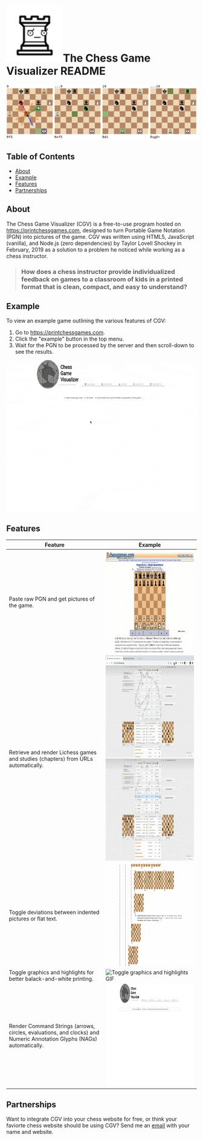 # <img height="150px" src="https://raw.githubusercontent.com/Xen0phobe/Chess-Game-Visualizer/master/readme-resources/disappointmentRook.svg?sanitize=true" width="150px"></img>The Chess Game Visualizer README
![Boards screenshot](https://github.com/Xen0phobe/Chess-Game-Visualizer/blob/master/readme-resources/Boards_Screenshot.png?raw=true)

## Table of Contents
* <a href src="https://github.com/Xen0phobe/Chess-Game-Visualizer/blob/master/README.md#about">About</a>
* <a href src="https://github.com/Xen0phobe/Chess-Game-Visualizer/blob/master/README.md#example">Example</a>
* <a href src="https://github.com/Xen0phobe/Chess-Game-Visualizer/blob/master/README.md#features">Features</a>
* <a href src="https://github.com/Xen0phobe/Chess-Game-Visualizer/blob/master/README.md#partnerships">Partnerships</a>

## About
The Chess Game Visualizer (CGV) is a free-to-use program hosted on https://printchessgames.com, designed to turn Portable Game Notation (PGN) into pictures of the game. CGV was written using HTML5, JavaScript (vanilla), and Node.js (zero dependencies) by Taylor Lovell Shockey in February, 2019 as a solution to a problem he noticed while working as a chess instructor.
> ### How does a chess instructor provide individualized feedback on games to a classroom of kids in a printed format that is clean, compact, and easy to understand?

## Example
To view an example game outlining the various features of CGV:
1. Go to https://printchessgames.com.
2. Click the "example" button in the top menu.
3. Wait for the PGN to be processed by the server and then scroll-down to see the results.

<p align="center"><img alt="Example game GIF" src="https://github.com/Xen0phobe/Chess-Game-Visualizer/blob/master/readme-resources/Running_Example.gif?raw=true" height="400px" width="640px"></img></p>

## Features
Feature | Example
------------ | -------------
Paste raw PGN and get pictures of the game. | <img alt="Copy Paste PGN GIF" src="https://github.com/Xen0phobe/Chess-Game-Visualizer/blob/master/readme-resources/Paste_PGN.gif?raw=true" width="432px" height="270px"></img>
Retrieve and render Lichess games and studies (chapters) from URLs automatically. | <img alt="Retrieve Lichess games GIF" src="https://github.com/Xen0phobe/Chess-Game-Visualizer/blob/master/readme-resources/Lichess_Game.gif?raw=true" width="432px" height="270px"></img> <img alt="Retrieve Lichess studies GIF" src="https://github.com/Xen0phobe/Chess-Game-Visualizer/blob/master/readme-resources/Lichess_Study.gif?raw=true" width="432px" height="270px"></img>
Toggle deviations between indented pictures or flat text. | <img alt="Expand and collapse deviations GIF" src="https://github.com/Xen0phobe/Chess-Game-Visualizer/blob/master/readme-resources/Expand_Collapse_Deviations.gif?raw=true" width="432px" height="270px"></img>
Toggle graphics and highlights for better balack-and-white printing. | <img alt="Toggle graphics and highlights GIF" src="https://github.com/Xen0phobe/Chess-Game-Visualizer/blob/master/readme-resources/Toggle_Graphics_and_Highlights.gif?raw=true" width="432px" height="270px"></img>
Render Command Strings (arrows, circles, evaluations, and clocks) and Numeric Annotation Glyphs (NAGs) automatically. | <img alt="Command Strings and NAGs GIF" src="https://github.com/Xen0phobe/Chess-Game-Visualizer/blob/master/readme-resources/Command_Strings_and_NAGs.gif?raw=true" width="432px" height="270px"></img>

## Partnerships
Want to integrate CGV into your chess website for free, or think your faviorte chess website should be using CGV? Send me an <a href="mailto:taylor.shockey@taylors.hockey?subject=Chess%20Game%20Visualizer%20Partnership" target="_blank">email</a> with your name and website.
